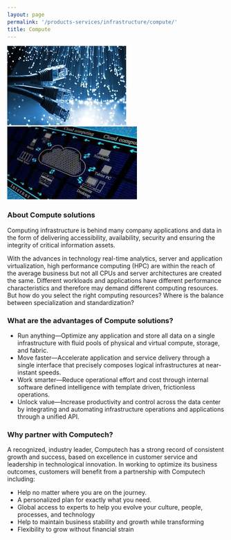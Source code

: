 ```yaml
---
layout: page
permalink: '/products-services/infrastructure/compute/'
title: Compute
---
```

<div class = 'grid-1 mb-1'>
  <div class = 'contain'>
    <img src = '/assets/images/compute.jpg'>
  </div>
  <div class = 'contain'>
    <img src = '/assets/images/compute-3.jpg'>
  </div>
</div>

### About Compute solutions

Computing infrastructure is behind many company applications and data in the form of delivering accessibility, availability, security and ensuring the integrity of critical information assets.

With the advances in technology real-time analytics, server and application virtualization, high performance computing (HPC) are within the reach of the average business but not all CPUs and server architectures are created the same. Different workloads and applications have different performance characteristics and therefore may demand different computing resources. But how do you select the right computing resources? Where is the balance between specialization and standardization?

### What are the advantages of Compute solutions?

* Run anything—Optimize any application and store all data on a single infrastructure with fluid pools of physical and virtual compute, storage, and fabric.
* Move faster—Accelerate application and service delivery through a single  interface that precisely composes logical infrastructures at near-instant speeds.
* Work smarter—Reduce operational effort and cost through internal software defined intelligence with template driven, frictionless operations.
* Unlock value—Increase productivity and control across the data center by integrating and automating infrastructure operations and applications through a unified API.

### Why partner with Computech?

A recognized, industry leader, Computech has a strong record of consistent growth and success, based on excellence in customer service and leadership in technological innovation. In working to optimize its business outcomes, customers will benefit from a partnership with Computech including:

* Help no matter where you are on the journey.
* A personalized plan for exactly what you need.
* Global access to experts to help you evolve your culture, people, processes, and technology
* Help to maintain business stability and growth while transforming
* Flexibility to grow without financial strain